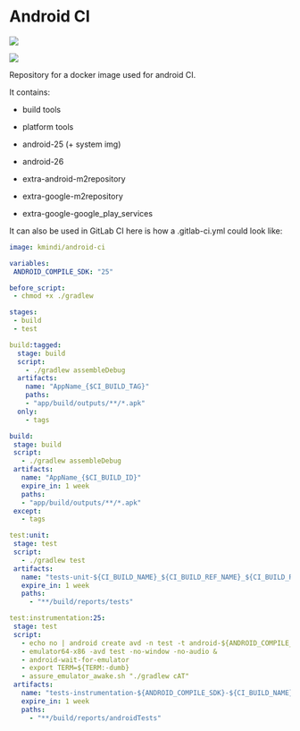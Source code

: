 # Android CI
[![](https://images.microbadger.com/badges/image/kmindi/android-ci.svg)](https://microbadger.com/images/kmindi/android-ci "Get your own image badge on microbadger.com")

[![](https://images.microbadger.com/badges/version/kmindi/android-ci.svg)](https://microbadger.com/images/kmindi/android-ci "Get your own version badge on microbadger.com")

Repository for a docker image used for android CI.

It contains:
 - build tools
 - platform tools

 - android-25 (+ system img)
 - android-26 

 - extra-android-m2repository
 - extra-google-m2repository
 - extra-google-google_play_services

It can also be used in GitLab CI here is how a .gitlab-ci.yml  could look like:

```YAML
image: kmindi/android-ci

variables:
 ANDROID_COMPILE_SDK: "25"

before_script:
 - chmod +x ./gradlew

stages:
 - build
 - test

build:tagged:
  stage: build
  script:
    - ./gradlew assembleDebug
  artifacts:
    name: "AppName_{$CI_BUILD_TAG}"
    paths:
    - "app/build/outputs/**/*.apk"
  only:
    - tags

build:
 stage: build
 script:
   - ./gradlew assembleDebug
 artifacts:
   name: "AppName_{$CI_BUILD_ID}"
   expire_in: 1 week
   paths:
   - "app/build/outputs/**/*.apk"
 except:
   - tags

test:unit:
 stage: test
 script:
   - ./gradlew test
 artifacts:
   name: "tests-unit-${CI_BUILD_NAME}_${CI_BUILD_REF_NAME}_${CI_BUILD_REF}"
   expire_in: 1 week
   paths:
     - "**/build/reports/tests"

test:instrumentation:25:
 stage: test
 script:
   - echo no | android create avd -n test -t android-${ANDROID_COMPILE_SDK} --abi google_apis/x86
   - emulator64-x86 -avd test -no-window -no-audio &
   - android-wait-for-emulator
   - export TERM=${TERM:-dumb}
   - assure_emulator_awake.sh "./gradlew cAT"
 artifacts:
   name: "tests-instrumentation-${ANDROID_COMPILE_SDK}-${CI_BUILD_NAME}"
   expire_in: 1 week
   paths:
     - "**/build/reports/androidTests"
```
